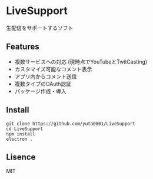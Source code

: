 # LiveSupport

生配信をサポートするソフト

## Features
- 複数サービスへの対応 (現時点でYouTubeとTwitCasting)
- カスタマイズ可能なコメント表示
- アプリ内からコメント送信
- 複数タイプのOAuth認証
- パッケージ作成・導入

## Install
```
git clone https://github.com/yuta0801/LiveSupport
cd LiveSupport
npm install
electron .
```

## Lisence
MIT
